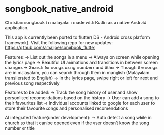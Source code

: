 # songbook_native_android
Christian songbook in malayalam made with Kotlin as a native Android application.

This app is currently been ported to flutter(IOS - Android cross platform framework).
Visit the following repo for new updates:
https://github.com/amaljoe/songbook_flutter

Features:
-> List out the songs in a menu
-> Always on screen while opening the lyrics page
-> Beautiful UI animations and transitions in between screen changes
-> Search for songs using numbers and titles
-> Though the songs are in malayalam, you can search through them in manglish (Malayalam transilerated to English)
-> In the lyrics page, swipe right or left for next and previous song respectively

Features to be added:
-> Track the song history of user and show personlised recomendations based on the history
-> User can add a song to their favourites list
-> Individual accounts linked to google for each user to store their favourite songs and personalised recomendations

AI integrated feature(under development):
-> Auto detect a song while in church so that it can be opened even if the user doesn't know the song number or title
